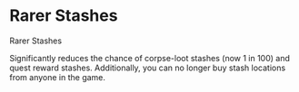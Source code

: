 # Rarer Stashes
Rarer Stashes

Significantly reduces the chance of corpse-loot stashes (now 1 in 100)  and quest reward stashes.
Additionally, you can no longer buy stash locations from anyone in the game.
